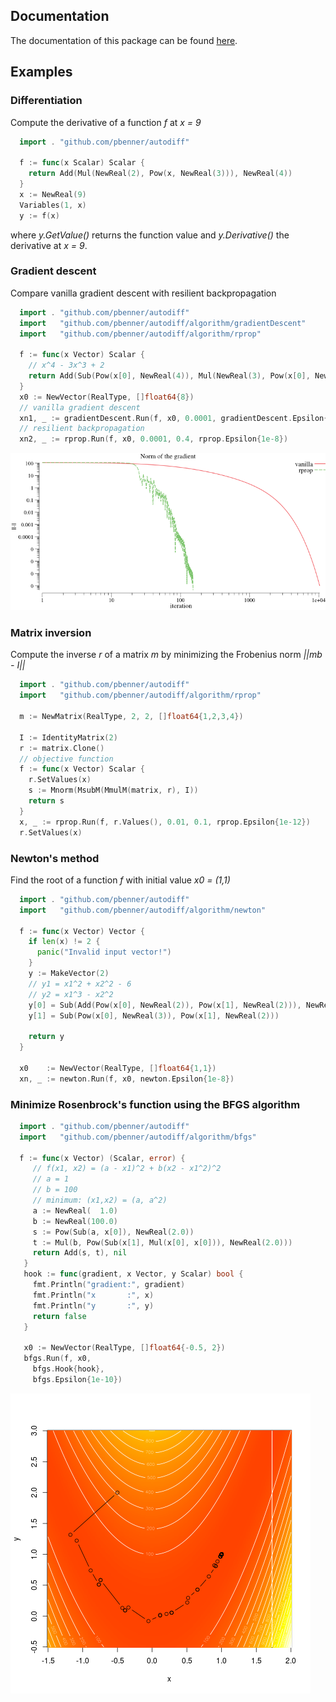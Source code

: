 ## Documentation

The documentation of this package can be found [here](https://godoc.org/github.com/pbenner/autodiff).

## Examples

### Differentiation

Compute the derivative of a function *f* at *x = 9*

```go
  import . "github.com/pbenner/autodiff"

  f := func(x Scalar) Scalar {
    return Add(Mul(NewReal(2), Pow(x, NewReal(3))), NewReal(4))
  }
  x := NewReal(9)
  Variables(1, x)
  y := f(x)
```
where *y.GetValue()* returns the function value and *y.Derivative()* the derivative at *x = 9*.

### Gradient descent

Compare vanilla gradient descent with resilient backpropagation
```go
  import . "github.com/pbenner/autodiff"
  import   "github.com/pbenner/autodiff/algorithm/gradientDescent"
  import   "github.com/pbenner/autodiff/algorithm/rprop"

  f := func(x Vector) Scalar {
    // x^4 - 3x^3 + 2
    return Add(Sub(Pow(x[0], NewReal(4)), Mul(NewReal(3), Pow(x[0], NewReal(3)))), NewReal(2))
  }
  x0 := NewVector(RealType, []float64{8})
  // vanilla gradient descent
  xn1, _ := gradientDescent.Run(f, x0, 0.0001, gradientDescent.Epsilon{1e-8})
  // resilient backpropagation
  xn2, _ := rprop.Run(f, x0, 0.0001, 0.4, rprop.Epsilon{1e-8})
```
![Gradient descent](demo/example1/example1.png)


### Matrix inversion

Compute the inverse *r* of a matrix *m* by minimizing the Frobenius norm *||mb - I||*
```go
  import . "github.com/pbenner/autodiff"
  import   "github.com/pbenner/autodiff/algorithm/rprop"

  m := NewMatrix(RealType, 2, 2, []float64{1,2,3,4})

  I := IdentityMatrix(2)
  r := matrix.Clone()
  // objective function
  f := func(x Vector) Scalar {
    r.SetValues(x)
    s := Mnorm(MsubM(MmulM(matrix, r), I))
    return s
  }
  x, _ := rprop.Run(f, r.Values(), 0.01, 0.1, rprop.Epsilon{1e-12})
  r.SetValues(x)
```

### Newton's method

Find the root of a function *f* with initial value *x0 = (1,1)*

```go
  import . "github.com/pbenner/autodiff"
  import   "github.com/pbenner/autodiff/algorithm/newton"

  f := func(x Vector) Vector {
    if len(x) != 2 {
      panic("Invalid input vector!")
    }
    y := MakeVector(2)
    // y1 = x1^2 + x2^2 - 6
    // y2 = x1^3 - x2^2
    y[0] = Sub(Add(Pow(x[0], NewReal(2)), Pow(x[1], NewReal(2))), NewReal(6))
    y[1] = Sub(Pow(x[0], NewReal(3)), Pow(x[1], NewReal(2)))

    return y
  }

  x0    := NewVector(RealType, []float64{1,1})
  xn, _ := newton.Run(f, x0, newton.Epsilon{1e-8})
```

### Minimize Rosenbrock's function using the BFGS algorithm

```go
  import . "github.com/pbenner/autodiff"
  import   "github.com/pbenner/autodiff/algorithm/bfgs"

  f := func(x Vector) (Scalar, error) {
     // f(x1, x2) = (a - x1)^2 + b(x2 - x1^2)^2
     // a = 1
     // b = 100
     // minimum: (x1,x2) = (a, a^2)
     a := NewReal(  1.0)
     b := NewReal(100.0)
     s := Pow(Sub(a, x[0]), NewReal(2.0))
     t := Mul(b, Pow(Sub(x[1], Mul(x[0], x[0])), NewReal(2.0)))
     return Add(s, t), nil
   }
   hook := func(gradient, x Vector, y Scalar) bool {
     fmt.Println("gradient:", gradient)
     fmt.Println("x       :", x)
     fmt.Println("y       :", y)
     return false
   }

   x0 := NewVector(RealType, []float64{-0.5, 2})
   bfgs.Run(f, x0,
     bfgs.Hook{hook},
     bfgs.Epsilon{1e-10})
```
![Gradient descent](demo/rosenbrock/rosenbrock.png)
